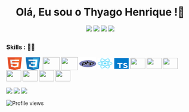 <h1 align="center">Olá, Eu sou o Thyago Henrique !👋 </h1>

<div align="center">
<img height="150em" src="https://github-profile-summary-cards.vercel.app/api/cards/profile-details?username=ThyagoHSR&theme=tokyonight"/> 
<img height="150em" src="https://github-readme-stats.vercel.app/api?username=ThyagoHSR&show_icons=true&theme=tokyonight&include_all_commits=true&count_private=false&hide_border=true"/> <img height="150em" src="https://github-readme-stats.vercel.app/api/top-langs/?username=ThyagoHSR&layout=compact&langs_count=7&theme=tokyonight&hide_border=true"/> <img height="150em" src="https://github-readme-streak-stats.herokuapp.com/?user=amandavsadev&theme=tokyonight&hide_border=true"/>

 ##
</div>
  
<div>
  <h3>Skills : 👨‍💻</h3>
  <img align="center" alt="" height="35" width="45" src="https://raw.githubusercontent.com/devicons/devicon/master/icons/html5/html5-original.svg">
  <img align="center" alt="" height="35" width="45" src="https://raw.githubusercontent.com/devicons/devicon/master/icons/css3/css3-original.svg">
  <img align="center" alt="" height="35" width="45" src="https://cdn.jsdelivr.net/gh/devicons/devicon/icons/javascript/javascript-original.svg">
  <img align="center" alt="" height="35" width="45" src="https://camo.githubusercontent.com/205d436e1627f600bf1830af5a7c981043a5ab0cf176ad708eab6acaa918dc87/68747470733a2f2f63646e2e6a7364656c6976722e6e65742f67682f64657669636f6e732f64657669636f6e2f69636f6e732f776f726470726573732f776f726470726573732d706c61696e2e737667">
  <img align="center" alt="" height="35" width="45" src="https://raw.githubusercontent.com/devicons/devicon/master/icons/php/php-original.svg">
  <img align="center" alt="" height="30" width="40" src="https://raw.githubusercontent.com/devicons/devicon/master/icons/react/react-original.svg">
  <img align="center" alt="" height="30" width="40" src="https://raw.githubusercontent.com/devicons/devicon/master/icons/typescript/typescript-plain.svg">
  <img align="center" alt="" height="30" width="40" src="https://camo.githubusercontent.com/26901b819fb10ef4e2c652aa40e24775247664d84a7597bebb66898a24dddedd/68747470733a2f2f63646e2e6a7364656c6976722e6e65742f67682f64657669636f6e732f64657669636f6e2f69636f6e732f736173732f736173732d6f726967696e616c2e737667">
   <img align="center" alt="" height="30" width="40" src="https://raw.githubusercontent.com/jmnote/z-icons/master/svg/bootstrap.svg">
   <img align="center" alt="" height="30" width="40" src="https://cdn.jsdelivr.net/gh/devicons/devicon/icons/tailwindcss/tailwindcss-plain.svg">
   <img align="center" alt="" height="30" width="40" src="https://cdn.jsdelivr.net/gh/devicons/devicon/icons/git/git-original.svg">
   <img align="center" alt="" height="30" width="40" src="https://cdn.jsdelivr.net/gh/devicons/devicon/icons/materialui/materialui-original.svg">
   <img align="center" alt="" height="30" width="40" src="https://camo.githubusercontent.com/26a528f097ecb4f4b3987ad74cd3086870e930d85124c2a352dbde9e3cd14cb7/68747470733a2f2f63646e2e6a7364656c6976722e6e65742f67682f64657669636f6e732f64657669636f6e2f69636f6e732f6e6578746a732f6e6578746a732d6f726967696e616c2e737667">
 <img align="center" alt="" height="30" width="40" src="https://camo.githubusercontent.com/43f9c085821a7258745ceed4ecbcc68c3ffd996049c9d0a2a77c74dd1f5dc80b/68747470733a2f2f63646e2e6a7364656c6976722e6e65742f67682f64657669636f6e732f64657669636f6e2f69636f6e732f666c75747465722f666c75747465722d6f726967696e616c2e737667">
  </div>
  <br>
<div>
<!--CONTATOS -->
  <a href="https://www.linkedin.com/in/thyagohenrique2021/" target="_blank"><img src="https://img.shields.io/badge/-LinkedIn-%230077B5?style=for-the-badge&logo=linkedin&logoColor=white" target="_blank"></a> 
  <a href = "mailto:thyagohsr18@gmail.com"><img src="https://img.shields.io/badge/Gmail-D14836?style=for-the-badge&logo=gmail&logoColor=white" target="_blank"></a>
  <a href="https://www.instagram.com/thyagohsr" target="_blank"><img src="https://img.shields.io/badge/Instagram-E4405F?style=for-the-badge&logo=instagram&logoColor=white"></a>
 <p align="left"> <img src="https://komarev.com/ghpvc/?username=thyagohsr&color=blueviolet" alt="Profile views"/></p>
</div>

